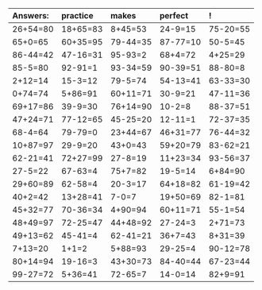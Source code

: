 | Answers: | practice | makes | perfect | ! |
| :--- | :--- | :--- | :--- | :--- |
| 26+54=80 | 18+65=83 | 8+45=53 | 24-9=15 | 75-20=55 | 
| 65+0=65 | 60+35=95 | 79-44=35 | 87-77=10 | 50-5=45 | 
| 86-44=42 | 47-16=31 | 95-93=2 | 68+4=72 | 4+25=29 | 
| 85-5=80 | 92-91=1 | 93-34=59 | 90-39=51 | 88-80=8 | 
| 2+12=14 | 15-3=12 | 79-5=74 | 54-13=41 | 63-33=30 | 
| 0+74=74 | 5+86=91 | 60+11=71 | 30-9=21 | 47-11=36 | 
| 69+17=86 | 39-9=30 | 76+14=90 | 10-2=8 | 88-37=51 | 
| 47+24=71 | 77-12=65 | 45-25=20 | 12-11=1 | 72-37=35 | 
| 68-4=64 | 79-79=0 | 23+44=67 | 46+31=77 | 76-44=32 | 
| 10+87=97 | 29-9=20 | 43+0=43 | 59+20=79 | 83-62=21 | 
| 62-21=41 | 72+27=99 | 27-8=19 | 11+23=34 | 93-56=37 | 
| 27-5=22 | 67-63=4 | 75+7=82 | 19-5=14 | 6+84=90 | 
| 29+60=89 | 62-58=4 | 20-3=17 | 64+18=82 | 61-19=42 | 
| 40+2=42 | 13+28=41 | 7-0=7 | 19+50=69 | 82-1=81 | 
| 45+32=77 | 70-36=34 | 4+90=94 | 60+11=71 | 55-1=54 | 
| 48+49=97 | 72-25=47 | 44+48=92 | 27-24=3 | 2+71=73 | 
| 49+13=62 | 45-41=4 | 62-41=21 | 36+7=43 | 8+31=39 | 
| 7+13=20 | 1+1=2 | 5+88=93 | 29-25=4 | 90-12=78 | 
| 80+14=94 | 19-16=3 | 43+30=73 | 84-40=44 | 67-23=44 | 
| 99-27=72 | 5+36=41 | 72-65=7 | 14-0=14 | 82+9=91 | 
